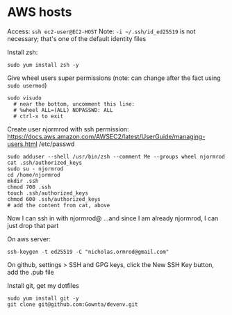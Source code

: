# AWS hosts

Access:
`ssh ec2-user@EC2-HOST`
Note: `-i ~/.ssh/id_ed25519` is not necessary; that's one of the default identity files

Install zsh:
```
sudo yum install zsh -y
```

Give wheel users super permissions
(note: can change after the fact using `sudo usermod`)
```
sudo visudo
  # near the bottom, uncomment this line:
  # %wheel ALL=(ALL) NOPASSWD: ALL
  # ctrl-x to exit
```

Create user njormrod with ssh permission:
https://docs.aws.amazon.com/AWSEC2/latest/UserGuide/managing-users.html
/etc/passwd
```
sudo adduser --shell /usr/bin/zsh --comment Me --groups wheel njormrod
cat .ssh/authorized_keys
sudo su - njormrod
cd /home/njormrod
mkdir .ssh
chmod 700 .ssh
touch .ssh/authorized_keys
chmod 600 .ssh/authorized_keys
# add the content from cat, above
```

Now I can ssh in with njormrod@
...and since I am already njormrod, I can just drop that part

On aws server:
```
ssh-keygen -t ed25519 -C "nicholas.ormrod@gmail.com"
```
On github, settings > SSH and GPG keys, click the New SSH Key button, add the .pub file

Install git, get my dotfiles
```
sudo yum install git -y
git clone git@github.com:Gownta/devenv.git
```

